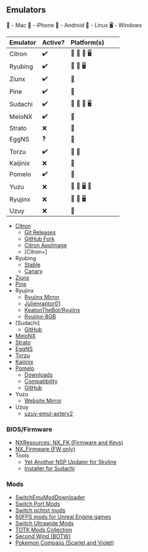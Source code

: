 ## Emulators
🍎 - Mac
📱 - iPhone
🤖 - Android
🐧 - Linux
🖥️ - Windows



| Emulator | Active? | Platform(s) |   |   |
|----------|---------|-------------|---|---|
| Citron   | ✔️       | 🍎 🤖 🐧 🖥️  |   |   |
| Ryubing  | ✔️       | 🍎 🐧 🖥️     |   |   |
| Ziunx    | ✔️       | 🤖          |   |   |
| Pine     | ✔️       | 🤖          |   |   |
| Sudachi  | ✔️       | 🤖 🍎 🐧 🖥️  |   |   |
| MeloNX   | ✔️       | 📱          |   |   |
| Strato   | ❌       | 🤖          |   |   |
| EggNS    | ❓       | 🤖          |   |   |
| Torzu    | ✔️       | 🤖 🐧       |   |   |
| Kaijinix | ❌       | 🤖          |   |   |
| Pomelo   | ✔️       | 📱          |   |   |
| Yuzu     | ❌       | 🍎 🐧 🖥️ 📱  |   |   |
| Ryujinx  | ❌       | 🍎 🐧 🖥️     |   |   |
| Uzuy     | ❌       | 🤖          |   |   |



- [Citron](https://citron-emu.org/)
  - [Git Releases](https://git.citron-emu.org/Citron/Citron/releases)
  - [GitHub Fork](https://github.com/citron-emu/citron)
  - [Citron AppImage](https://github.com/pkgforge-dev/Citron-AppImage)
  - [Citron+]
- Ryubing
  - [Stable](https://github.com/Ryubing/Ryujinx)
  - [Canary](https://github.com/Ryubing/Canary-Releases)
- [Ziunx](https://github.com/ziunx-emulator/Zinux-emu)
- [Pine](https://github.com/Ishan09811/pine)
- Ryujinx
  - [Ryujinx Mirror](https://github.com/ryujinx-mirror/ryujinx)
  - [Julienraptor01](https://github.com/Julienraptor01/Ryujinx)
  - [KeatonTheBot/Ryujinx](https://github.com/KeatonTheBot/Ryujinx)
  - [Ryujinx-8GB](https://github.com/HDPacks/Ryujinx-8GB)
- [Sudachi]
  - [GitHub](https://github.com/emuplace/sudachi.emuplace.app)
- [MeloNX](https://github.com/MeloNX-Emu/.github)
- [Strato](https://github.com/strato-emu/strato)
- [EggNS](http://www.eggns.xyz/)
- [Torzu](https://notabug.org/litucks/torzu)
- [Kaijinix](https://github.com/SylveonDeko/Kaijinix)
- [Pomelo](https://pomelo-emu.github.io/)
  - [Downloads](https://pomelo-emu.github.io/downloads.html)
  - [Compatibility](https://pomelo-emu.github.io/titles.html)
  - [GitHub](https://github.com/Pomelo-Emu/pomelo-emu.github.io)
- Yuzu
  - [Website Mirror](https://yuzu-mirror.github.io/)
- Uzuy
  - [uzuy-emul-axterv2](https://github.com/uzuy-emul/uzuy)

### BIOS/Firmware
  - [NXResources: NX_FK (Firmware and Keys)](https://github.com/NXResources/NX_FK/releases)
  - [NX_Firmware (FW only)](https://github.com/THZoria/NX_Firmware/releases)
- Tools
  - [Yet Another NSP Updater for Skyline](https://github.com/nozwock/yanu)
  - [Installer for Sudachi](https://github.com/Justinzzz69/Installer-for-Sudachi)
 
### Mods
  - [SwitchEmuModDownloader](https://github.com/amakvana/SwitchEmuModDownloader)
  - [Switch Port Mods](https://github.com/StevensND/switch-port-mods)
  - [Switch pchtxt mods](https://github.com/KeatonTheBot/switch-pchtxt-mods)
  - [60FPS mods for Unreal Engine games](https://github.com/StevensND/ue4-emuswitch-60fps)
  - [Switch Ultrawide Mods](https://github.com/Fl4sh9174/Switch-Ultrawide-Mods)
  - [TOTK Mods Collection](https://github.com/hoverbike1/TOTK-Mods-collection)
  - [Second Wind (BOTW)](https://github.com/CEObrainz/Second-Wind-Switch)
  - [Pokemon Compass (Scarlet and Violet)](https://www.nexusmods.com/pokemonscarletandviolet/mods/21)
